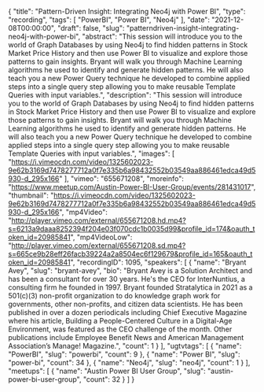 {
  "title": "Pattern-Driven Insight: Integrating Neo4j with Power BI",
  "type": "recording",
  "tags": [
    "PowerBI",
    "Power BI",
    "Neo4j"
  ],
  "date": "2021-12-08T00:00:00",
  "draft": false,
  "slug": "patterndriven-insight-integrating-neo4j-with-power-bi",
  "abstract": "This session will introduce you to the world of Graph Databases by using Neo4j to find hidden patterns in Stock Market Price History and then use Power BI to visualize and explore those patterns to gain insights. Bryant will walk you through Machine Learning algorithms he used to identify and generate hidden patterns. He will also teach you a new Power Query technique he developed to combine applied steps into a single query step allowing you to make reusable Template Queries with input variables.",
  "description": "This session will introduce you to the world of Graph Databases by using Neo4j to find hidden patterns in Stock Market Price History and then use Power BI to visualize and explore those patterns to gain insights. Bryant will walk you through Machine Learning algorithms he used to identify and generate hidden patterns. He will also teach you a new Power Query technique he developed to combine applied steps into a single query step allowing you to make reusable Template Queries with input variables.",
  "images": [
    "https://i.vimeocdn.com/video/1325602023-9e62b3169d7478277712a0f7e335b6a98432552b03549aa886461edca49d5930-d_295x166"
  ],
  "vimeo": "655671208",
  "moreinfo": "https://www.meetup.com/Austin-Power-BI-User-Group/events/281431017",
  "thumbnail": "https://i.vimeocdn.com/video/1325602023-9e62b3169d7478277712a0f7e335b6a98432552b03549aa886461edca49d5930-d_295x166",
  "mp4Video": "http://player.vimeo.com/external/655671208.hd.mp4?s=6213a9daaa8252394f204e03f070cdc1b0035d99&profile_id=174&oauth_token_id=20985841",
  "mp4VideoLow": "http://player.vimeo.com/external/655671208.sd.mp4?s=665ce9b28eff26facb39224a2a8504ec6f129679&profile_id=165&oauth_token_id=20985841",
  "recordingID": 1095,
  "speakers": [
    {
      "name": "Bryant Avey",
      "slug": "bryant-avey",
      "bio": "Bryant Avey is a Solution Architect and has been a consultant for over 30 years. He's the CEO for InterNuntius, a consulting firm he founded in 1997. Bryant founded Stratalytica in 2021 as a 501(c)(3) non-profit organization to do knowledge graph work for governments, other non-profits, and citizen data scientists.  He has been published in over a dozen periodicals including Chief Executive Magazine where his article, Building a People-Centered Culture in a Digital-Age Environment, was featured as the CEO challenge of the month. Other publications include Employee Benefit News and American Management Association’s Manage! Magazine.",
      "count": 1
    }
  ],
  "ugtvtags": [
    {
      "name": "PowerBI",
      "slug": "powerbi",
      "count": 9
    },
    {
      "name": "Power BI",
      "slug": "power-bi",
      "count": 34
    },
    {
      "name": "Neo4j",
      "slug": "neo4j",
      "count": 1
    }
  ],
  "meetups": [
    {
      "name": "Austin Power BI User Group",
      "slug": "austin-power-bi-user-group",
      "count": 32
    }
  ]
}